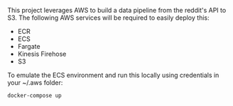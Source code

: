 This project leverages AWS to build a data pipeline from the reddit's API to S3.
The following AWS services will be required to easily deploy this:
- ECR
- ECS
- Fargate
- Kinesis Firehose
- S3

To emulate the ECS environment and run this locally using credentials in your ~/.aws folder:

```
docker-compose up
```
